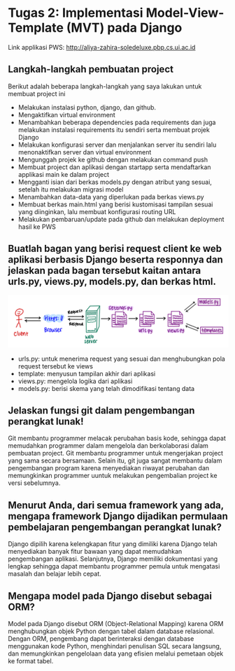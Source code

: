 # Tugas 2: Implementasi Model-View-Template (MVT) pada Django
Link applikasi PWS: http://aliya-zahira-soledeluxe.pbp.cs.ui.ac.id

## Langkah-langkah pembuatan project
Berikut adalah beberapa langkah-langkah yang saya lakukan untuk membuat project ini
- Melakukan instalasi python, django, dan github.
- Mengaktifkan virtual environment
- Menambahkan beberapa dependencies pada requirements dan juga melakukan instalasi requirements itu sendiri serta membuat projek Django
- Melakukan konfigurasi server dan menjalankan server itu sendiri lalu menonaktifkan server dan virtual environment
- Mengunggah projek ke github dengan melakukan command push
- Membuat project dan aplikasi dengan startapp serta mendaftarkan applikasi main ke dalam project
- Mengganti isian dari berkas models.py dengan atribut yang sesuai, setelah itu melakukan migrasi model
- Menambahkan data-data yang diperlukan pada berkas views.py
- Membuat berkas main.html yang berisi kustomisasi tampilan sesuai yang diinginkan, lalu membuat konfigurasi routing URL
- Melakukan pembaruan/update pada github dan melakukan deployment hasil ke PWS

## Buatlah bagan yang berisi request client ke web aplikasi berbasis Django beserta responnya dan jelaskan pada bagan tersebut kaitan antara urls.py, views.py, models.py, dan berkas html.
![Flow Diagram](diagram.jpeg)
- urls.py: untuk menerima request yang sesuai dan menghubungkan pola request tersebut ke views
- template: menyusun tampilan akhir dari aplikasi
- views.py: mengelola logika dari aplikasi
- models.py: berisi skema yang telah dimodifikasi tentang data

## Jelaskan fungsi git dalam pengembangan perangkat lunak!
Git membantu programmer melacak perubahan basis kode, sehingga dapat memudahkan programmer dalam mengelola dan berkolaborasi dalam pembuatan project. Git membantu programmer untuk mengerjakan project yang sama secara bersamaan. Selain itu, git juga sangat membantu dalam pengembangan program karena menyediakan riwayat perubahan dan memungkinkan programmer uuntuk melakukan pengembalian project ke versi sebelumnya.

## Menurut Anda, dari semua framework yang ada, mengapa framework Django dijadikan permulaan pembelajaran pengembangan perangkat lunak?
Django dipilih karena kelengkapan fitur yang dimiliki karena Django telah menyediakan banyak fitur bawaan yang dapat memudahkan pengembangan aplikasi. Selanjutnya, Django memiliki dokumentasi yang lengkap sehingga dapat membantu programmer pemula untuk mengatasi masalah dan belajar lebih cepat.

## Mengapa model pada Django disebut sebagai ORM?
Model pada Django disebut ORM (Object-Relational Mapping) karena ORM menghubungkan objek Python dengan tabel dalam database relasional. Dengan ORM, pengembang dapat berinteraksi dengan database menggunakan kode Python, menghindari penulisan SQL secara langsung, dan memungkinkan pengelolaan data yang efisien melalui pemetaan objek ke format tabel.